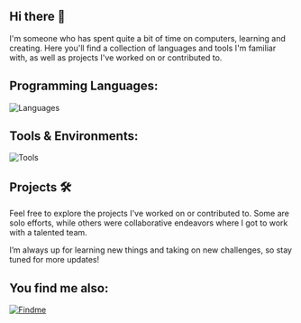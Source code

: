 ## Hi there 👋

I'm someone who has spent quite a bit of time on computers, learning and creating. Here you'll find a collection of languages and tools I'm familiar with, as well as projects I've worked on or contributed to. 

## Programming Languages:
![Languages](https://skillicons.dev/icons?i=c,cs,cpp,java,js,html,css,py,ruby)

## Tools & Environments:

![Tools](https://skillicons.dev/icons?i=arduino,androidstudio,firebase,postman,qt,nodejs,vscode,unreal)

## Projects 🛠️

Feel free to explore the projects I've worked on or contributed to. Some are solo efforts, while others were collaborative endeavors where I got to work with a talented team. 

I’m always up for learning new things and taking on new challenges, so stay tuned for more updates!

## You find me also:
[![Findme](https://skillicons.dev/icons?i=linkedin)](https://www.linkedin.com/in/topi-ilmasti/)

<!--
**SUPPlS/SUPPlS** is a ✨ _special_ ✨ repository because its `README.md` (this file) appears on your GitHub profile.

Here are some ideas to get you started:

- 🔭 I’m currently working on ...
- 🌱 I’m currently learning ...
- 👯 I’m looking to collaborate on ...
- 🤔 I’m looking for help with ...
- 💬 Ask me about ...
- 📫 How to reach me: ...
- 😄 Pronouns: ...
- ⚡ Fun fact: ...
-->
